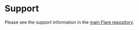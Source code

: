 # Support

Please see the support information in the
[main Flare repository](https://github.com/flare-lang/flare/blob/master/.github/SUPPORT.md).
